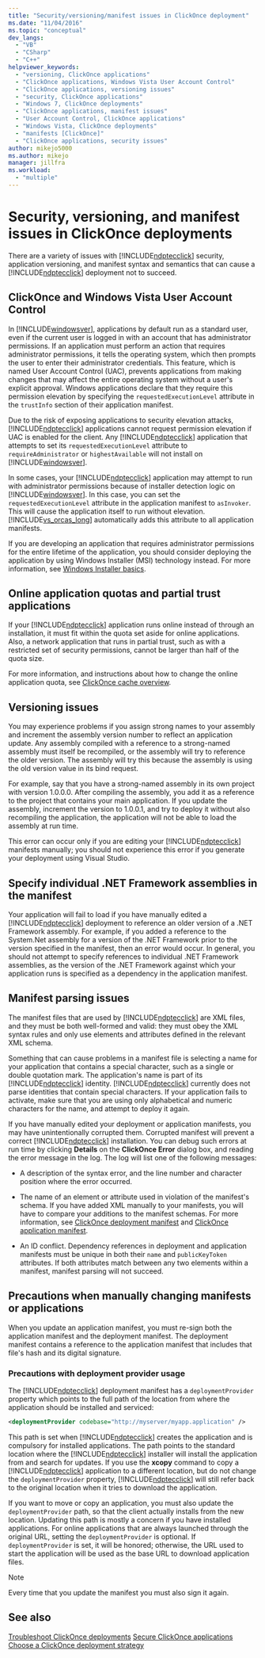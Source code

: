 ```yaml
---
title: "Security/versioning/manifest issues in ClickOnce deployment"
ms.date: "11/04/2016"
ms.topic: "conceptual"
dev_langs:
  - "VB"
  - "CSharp"
  - "C++"
helpviewer_keywords:
  - "versioning, ClickOnce applications"
  - "ClickOnce applications, Windows Vista User Account Control"
  - "ClickOnce applications, versioning issues"
  - "security, ClickOnce applications"
  - "Windows 7, ClickOnce deployments"
  - "ClickOnce applications, manifest issues"
  - "User Account Control, ClickOnce applications"
  - "Windows Vista, ClickOnce deployments"
  - "manifests [ClickOnce]"
  - "ClickOnce applications, security issues"
author: mikejo5000
ms.author: mikejo
manager: jillfra
ms.workload:
  - "multiple"
---
```

# Security, versioning, and manifest issues in ClickOnce deployments

There are a variety of issues with [!INCLUDE[ndptecclick](../deployment/includes/ndptecclick_md.md)] security, application versioning, and manifest syntax and semantics that can cause a [!INCLUDE[ndptecclick](../deployment/includes/ndptecclick_md.md)] deployment not to succeed.

## ClickOnce and Windows Vista User Account Control

In [!INCLUDE[windowsver](../deployment/includes/windowsver_md.md)], applications by default run as a standard user, even if the current user is logged in with an account that has administrator permissions. If an application must perform an action that requires administrator permissions, it tells the operating system, which then prompts the user to enter their administrator credentials. This feature, which is named User Account Control (UAC), prevents applications from making changes that may affect the entire operating system without a user's explicit approval. Windows applications declare that they require this permission elevation by specifying the `requestedExecutionLevel` attribute in the `trustInfo` section of their application manifest.

Due to the risk of exposing applications to security elevation attacks, [!INCLUDE[ndptecclick](../deployment/includes/ndptecclick_md.md)] applications cannot request permission elevation if UAC is enabled for the client. Any [!INCLUDE[ndptecclick](../deployment/includes/ndptecclick_md.md)] application that attempts to set its `requestedExecutionLevel` attribute to `requireAdministrator` or `highestAvailable` will not install on [!INCLUDE[windowsver](../deployment/includes/windowsver_md.md)].

In some cases, your [!INCLUDE[ndptecclick](../deployment/includes/ndptecclick_md.md)] application may attempt to run with administrator permissions because of installer detection logic on [!INCLUDE[windowsver](../deployment/includes/windowsver_md.md)]. In this case, you can set the `requestedExecutionLevel` attribute in the application manifest to `asInvoker`. This will cause the application itself to run without elevation. [!INCLUDE[vs_orcas_long](../debugger/includes/vs_orcas_long_md.md)] automatically adds this attribute to all application manifests.

If you are developing an application that requires administrator permissions for the entire lifetime of the application, you should consider deploying the application by using Windows Installer (MSI) technology instead. For more information, see [Windows Installer basics](../extensibility/internals/windows-installer-basics.md).

## Online application quotas and partial trust applications

If your [!INCLUDE[ndptecclick](../deployment/includes/ndptecclick_md.md)] application runs online instead of through an installation, it must fit within the quota set aside for online applications. Also, a network application that runs in partial trust, such as with a restricted set of security permissions, cannot be larger than half of the quota size.

For more information, and instructions about how to change the online application quota, see [ClickOnce cache overview](../deployment/clickonce-cache-overview.md).

## Versioning issues

You may experience problems if you assign strong names to your assembly and increment the assembly version number to reflect an application update. Any assembly compiled with a reference to a strong-named assembly must itself be recompiled, or the assembly will try to reference the older version. The assembly will try this because the assembly is using the old version value in its bind request.

For example, say that you have a strong-named assembly in its own project with version 1.0.0.0. After compiling the assembly, you add it as a reference to the project that contains your main application. If you update the assembly, increment the version to 1.0.0.1, and try to deploy it without also recompiling the application, the application will not be able to load the assembly at run time.

This error can occur only if you are editing your [!INCLUDE[ndptecclick](../deployment/includes/ndptecclick_md.md)] manifests manually; you should not experience this error if you generate your deployment using Visual Studio.

## Specify individual .NET Framework assemblies in the manifest

Your application will fail to load if you have manually edited a [!INCLUDE[ndptecclick](../deployment/includes/ndptecclick_md.md)] deployment to reference an older version of a .NET Framework assembly. For example, if you added a reference to the System.Net assembly for a version of the .NET Framework prior to the version specified in the manifest, then an error would occur. In general, you should not attempt to specify references to individual .NET Framework assemblies, as the version of the .NET Framework against which your application runs is specified as a dependency in the application manifest.

## Manifest parsing issues

The manifest files that are used by [!INCLUDE[ndptecclick](../deployment/includes/ndptecclick_md.md)] are XML files, and they must be both well-formed and valid: they must obey the XML syntax rules and only use elements and attributes defined in the relevant XML schema.

Something that can cause problems in a manifest file is selecting a name for your application that contains a special character, such as a single or double quotation mark. The application's name is part of its [!INCLUDE[ndptecclick](../deployment/includes/ndptecclick_md.md)] identity. [!INCLUDE[ndptecclick](../deployment/includes/ndptecclick_md.md)] currently does not parse identities that contain special characters. If your application fails to activate, make sure that you are using only alphabetical and numeric characters for the name, and attempt to deploy it again.

If you have manually edited your deployment or application manifests, you may have unintentionally corrupted them. Corrupted manifest will prevent a correct [!INCLUDE[ndptecclick](../deployment/includes/ndptecclick_md.md)] installation. You can debug such errors at run time by clicking **Details** on the **ClickOnce Error** dialog box, and reading the error message in the log. The log will list one of the following messages:

- A description of the syntax error, and the line number and character position where the error occurred.

- The name of an element or attribute used in violation of the manifest's schema. If you have added XML manually to your manifests, you will have to compare your additions to the manifest schemas. For more information, see [ClickOnce deployment manifest](../deployment/clickonce-deployment-manifest.md) and [ClickOnce application manifest](../deployment/clickonce-application-manifest.md).

- An ID conflict. Dependency references in deployment and application manifests must be unique in both their `name` and `publicKeyToken` attributes. If both attributes match between any two elements within a manifest, manifest parsing will not succeed.

## Precautions when manually changing manifests or applications

When you update an application manifest, you must re-sign both the application manifest and the deployment manifest. The deployment manifest contains a reference to the application manifest that includes that file's hash and its digital signature.

### Precautions with deployment provider usage

The [!INCLUDE[ndptecclick](../deployment/includes/ndptecclick_md.md)] deployment manifest has a `deploymentProvider` property which points to the full path of the location from where the application should be installed and serviced:

```xml
<deploymentProvider codebase="http://myserver/myapp.application" />
```

This path is set when [!INCLUDE[ndptecclick](../deployment/includes/ndptecclick_md.md)] creates the application and is compulsory for installed applications. The path points to the standard location where the [!INCLUDE[ndptecclick](../deployment/includes/ndptecclick_md.md)] installer will install the application from and search for updates. If you use the **xcopy** command to copy a [!INCLUDE[ndptecclick](../deployment/includes/ndptecclick_md.md)] application to a different location, but do not change the `deploymentProvider` property, [!INCLUDE[ndptecclick](../deployment/includes/ndptecclick_md.md)] will still refer back to the original location when it tries to download the application.

If you want to move or copy an application, you must also update the `deploymentProvider` path, so that the client actually installs from the new location. Updating this path is mostly a concern if you have installed applications. For online applications that are always launched through the original URL, setting the `deploymentProvider` is optional. If `deploymentProvider` is set, it will be honored; otherwise, the URL used to start the application will be used as the base URL to download application files.

> [!NOTE]
> Every time that you update the manifest you must also sign it again.

## See also

[Troubleshoot ClickOnce deployments](../deployment/troubleshooting-clickonce-deployments.md)
[Secure ClickOnce applications](../deployment/securing-clickonce-applications.md)
[Choose a ClickOnce deployment strategy](../deployment/choosing-a-clickonce-deployment-strategy.md)
